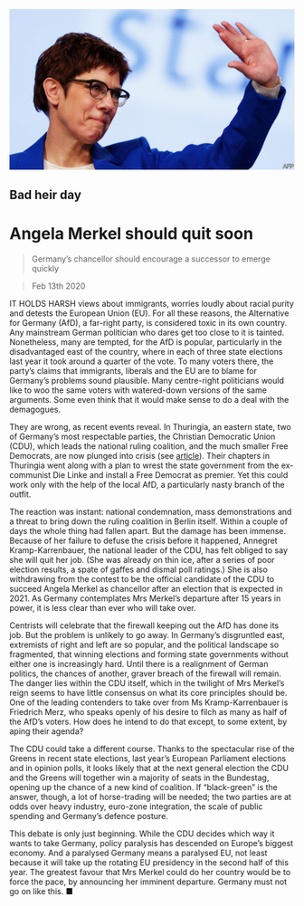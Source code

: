 ![](./images/20200215_LDP001_0.jpg)

## Bad heir day

# Angela Merkel should quit soon

> Germany’s chancellor should encourage a successor to emerge quickly

> Feb 13th 2020

IT HOLDS HARSH views about immigrants, worries loudly about racial purity and detests the European Union (EU). For all these reasons, the Alternative for Germany (AfD), a far-right party, is considered toxic in its own country. Any mainstream German politician who dares get too close to it is tainted. Nonetheless, many are tempted, for the AfD is popular, particularly in the disadvantaged east of the country, where in each of three state elections last year it took around a quarter of the vote. To many voters there, the party’s claims that immigrants, liberals and the EU are to blame for Germany’s problems sound plausible. Many centre-right politicians would like to woo the same voters with watered-down versions of the same arguments. Some even think that it would make sense to do a deal with the demagogues.

They are wrong, as recent events reveal. In Thuringia, an eastern state, two of Germany’s most respectable parties, the Christian Democratic Union (CDU), which leads the national ruling coalition, and the much smaller Free Democrats, are now plunged into crisis (see [article](https://www.economist.com//europe/2020/02/13/angela-merkels-presumed-successor-quits-as-party-boss)). Their chapters in Thuringia went along with a plan to wrest the state government from the ex-communist Die Linke and install a Free Democrat as premier. Yet this could work only with the help of the local AfD, a particularly nasty branch of the outfit.

The reaction was instant: national condemnation, mass demonstrations and a threat to bring down the ruling coalition in Berlin itself. Within a couple of days the whole thing had fallen apart. But the damage has been immense. Because of her failure to defuse the crisis before it happened, Annegret Kramp-Karrenbauer, the national leader of the CDU, has felt obliged to say she will quit her job. (She was already on thin ice, after a series of poor election results, a spate of gaffes and dismal poll ratings.) She is also withdrawing from the contest to be the official candidate of the CDU to succeed Angela Merkel as chancellor after an election that is expected in 2021. As Germany contemplates Mrs Merkel’s departure after 15 years in power, it is less clear than ever who will take over.

Centrists will celebrate that the firewall keeping out the AfD has done its job. But the problem is unlikely to go away. In Germany’s disgruntled east, extremists of right and left are so popular, and the political landscape so fragmented, that winning elections and forming state governments without either one is increasingly hard. Until there is a realignment of German politics, the chances of another, graver breach of the firewall will remain. The danger lies within the CDU itself, which in the twilight of Mrs Merkel’s reign seems to have little consensus on what its core principles should be. One of the leading contenders to take over from Ms Kramp-Karrenbauer is Friedrich Merz, who speaks openly of his desire to filch as many as half of the AfD’s voters. How does he intend to do that except, to some extent, by aping their agenda?

The CDU could take a different course. Thanks to the spectacular rise of the Greens in recent state elections, last year’s European Parliament elections and in opinion polls, it looks likely that at the next general election the CDU and the Greens will together win a majority of seats in the Bundestag, opening up the chance of a new kind of coalition. If “black-green” is the answer, though, a lot of horse-trading will be needed; the two parties are at odds over heavy industry, euro-zone integration, the scale of public spending and Germany’s defence posture.

This debate is only just beginning. While the CDU decides which way it wants to take Germany, policy paralysis has descended on Europe’s biggest economy. And a paralysed Germany means a paralysed EU, not least because it will take up the rotating EU presidency in the second half of this year. The greatest favour that Mrs Merkel could do her country would be to force the pace, by announcing her imminent departure. Germany must not go on like this. ■